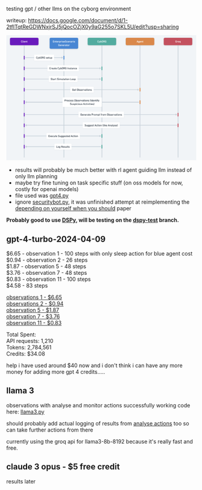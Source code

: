 testing gpt / other llms on the cyborg environment

writeup: https://docs.google.com/document/d/1-2tfITqtReGDWNxjrSJ5jQocOZjX0y9aG255o7SKL5U/edit?usp=sharing

![diagram](diagram.png)

- results will probably be much better with rl agent guiding llm instead of only llm planning
- maybe try fine tuning on task specific stuff (on oss models for now, costly for openai models)
- file used was [gpt4.py](gpt4.py)
- ignore [securitybot.py](testing/securitybot.py), it was unfinished attempt at reimplementing the [depending on yourself when you should](https://arxiv.org/pdf/2403.17674.pdf) paper

**Probably good to use [DSPy](https://github.com/stanfordnlp/dspy), will be testing on the [dspy-test](https://github.com/nancyjlau/cyborg-gpt/tree/dspy-test) branch.**

## gpt-4-turbo-2024-04-09

$6.65 - observation 1 - 100 steps with only sleep action for blue agent cost  
$0.94 - observation 2 - 26 steps  
$1.87 - observation 5 - 48 steps   
$3.76 - observation 7 - 48 steps  
$0.83 - observation 11 - 100 steps  
$4.58 - 83 steps

[observations 1 - $6.65](observations/observations-1.txt)  
[observations 2 - $0.94](observations/observations-20240413175508.txt)  
[observation 5 - $1.87](observations/observations-20240413192821.txt)  
[observation 7 - $3.76](observations/observations-20240413221357.txt)  
[observation 11 - $0.83](observations/observations-20240413235343.txt)  

Total Spent:  
API requests: 1,210  
Tokens: 2,784,561  
Credits: $34.08  

help i have used around $40 now and i don't think i can have any more money for adding more gpt 4 credits.....

## llama 3 
observations with analyse and monitor actions successfully working
code here: [llama3.py](llama3.py)

should probably add actual logging of results from [analyse actions](https://cage-challenge.github.io/cage-challenge-4/pages/tutorials/03_Actions/B_Blue_Actions/2_Analyse/) too so can take further actions from there

currently using the groq api for llama3-8b-8192 because it's really fast and free.

## claude 3 opus - $5 free credit 
results later